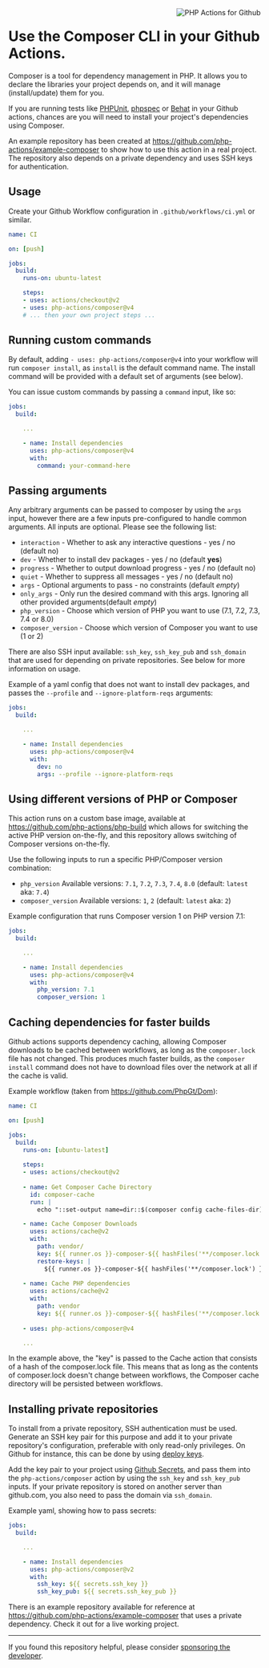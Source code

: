 <img src="http://159.65.210.101/php-actions.png" align="right" alt="PHP Actions for Github" />

Use the Composer CLI in your Github Actions.
============================================

Composer is a tool for dependency management in PHP. It allows you to declare the libraries your project depends on, and it will manage (install/update) them for you.

If you are running tests like [PHPUnit][php-actions-phpunit], [phpspec][php-actions-phpspec] or [Behat][php-actions-behat] in your Github actions, chances are you will need to install your project's dependencies using Composer.

An example repository has been created at https://github.com/php-actions/example-composer to show how to use this action in a real project. The repository also depends on a private dependency and uses SSH keys for authentication.

Usage
-----

Create your Github Workflow configuration in `.github/workflows/ci.yml` or similar.

```yaml
name: CI

on: [push]

jobs:
  build:
    runs-on: ubuntu-latest

    steps:
    - uses: actions/checkout@v2
    - uses: php-actions/composer@v4
    # ... then your own project steps ...
```

Running custom commands
-----------------------

By default, adding `- uses: php-actions/composer@v4` into your workflow will run `composer install`, as `install` is the default command name. The install command will be provided with a default set of arguments (see below).

You can issue custom commands by passing a `command` input, like so:

```yaml
jobs:
  build:

    ...

    - name: Install dependencies
      uses: php-actions/composer@v4
      with:
        command: your-command-here
```

Passing arguments
-----------------

Any arbitrary arguments can be passed to composer by using the `args` input, however there are a few inputs pre-configured to handle common arguments. All inputs are optional. Please see the following list:

+ `interaction` - Whether to ask any interactive questions - yes / no (default no)
+ `dev` - Whether to install dev packages - yes / no (default **yes**)
+ `progress` - Whether to output download progress - yes / no (default no)
+ `quiet` - Whether to suppress all messages - yes / no (default no)
+ `args` - Optional arguments to pass - no constraints (default _empty_)
+ `only_args` - Only run the desired command with this args. Ignoring all other provided arguments(default _empty_)
+ `php_version` - Choose which version of PHP you want to use (7.1, 7.2, 7.3, 7.4 or 8.0)
+ `composer_version` - Choose which version of Composer you want to use (1 or 2)

There are also SSH input available: `ssh_key`, `ssh_key_pub` and `ssh_domain` that are used for depending on private repositories. See below for more information on usage.

Example of a yaml config that does not want to install dev packages, and passes the `--profile` and `--ignore-platform-reqs` arguments:

```yaml
jobs:
  build:

    ...

    - name: Install dependencies
      uses: php-actions/composer@v4
      with:
        dev: no
        args: --profile --ignore-platform-reqs
```

Using different versions of PHP or Composer
-------------------------------------------

This action runs on a custom base image, available at https://github.com/php-actions/php-build which allows for switching the active PHP version on-the-fly, and this repository allows switching of Composer versions on-the-fly.

Use the following inputs to run a specific PHP/Composer version combination:

+ `php_version` Available versions: `7.1`, `7.2`, `7.3`, `7.4`, `8.0` (default: `latest` aka: `7.4`)
+ `composer_version` Available versions: `1`, `2` (default: `latest` aka: `2`)

Example configuration that runs Composer version 1 on PHP version 7.1:
```yaml
jobs:
  build:

    ...

    - name: Install dependencies
      uses: php-actions/composer@v4
      with:
        php_version: 7.1
        composer_version: 1
```

Caching dependencies for faster builds
--------------------------------------

Github actions supports dependency caching, allowing Composer downloads to be cached between workflows, as long as the `composer.lock` file has not changed. This produces much faster builds, as the `composer install` command does not have to download files over the network at all if the cache is valid.

Example workflow (taken from https://github.com/PhpGt/Dom):

```yaml
name: CI

on: [push]

jobs:
  build:
    runs-on: [ubuntu-latest]
    
    steps:
    - uses: actions/checkout@v2
    
    - name: Get Composer Cache Directory
      id: composer-cache
      run: |
        echo "::set-output name=dir::$(composer config cache-files-dir)"

    - name: Cache Composer Downloads
      uses: actions/cache@v2
      with:
        path: vendor/
        key: ${{ runner.os }}-composer-${{ hashFiles('**/composer.lock') }}
        restore-keys: |
          ${{ runner.os }}-composer-${{ hashFiles('**/composer.lock') }}
      
    - name: Cache PHP dependencies
      uses: actions/cache@v2
      with:
        path: vendor
        key: ${{ runner.os }}-composer-${{ hashFiles('**/composer.lock') }}
          
    - uses: php-actions/composer@v4

    ...      
```

In the example above, the "key" is passed to the Cache action that consists of a hash of the composer.lock file. This means that as long as the contents of composer.lock doesn't change between workflows, the Composer cache directory will be persisted between workflows.

Installing private repositories
-------------------------------

To install from a private repository, SSH authentication must be used. Generate an SSH key pair for this purpose and add it to your private repository's configuration, preferable with only read-only privileges. On Github for instance, this can be done by using [deploy keys][deploy-keys]. 

Add the key pair to your project using  [Github Secrets][secrets], and pass them into the `php-actions/composer` action by using the `ssh_key` and `ssh_key_pub` inputs. If your private repository is stored on another server than github.com, you also need to pass the domain via `ssh_domain`.

Example yaml, showing how to pass secrets:

```yaml
jobs:
  build:

    ...

    - name: Install dependencies
      uses: php-actions/composer@v2
      with:
        ssh_key: ${{ secrets.ssh_key }}
        ssh_key_pub: ${{ secrets.ssh_key_pub }}
```

There is an example repository available for reference at https://github.com/php-actions/example-composer that uses a private dependency. Check it out for a live working project.

***

If you found this repository helpful, please consider [sponsoring the developer][sponsor].

[php-actions-phpunit]: https://github.com/marketplace/actions/phpunit-php-actions 
[php-actions-phpspec]: https://github.com/marketplace/actions/phpspec-php-actions 
[php-actions-behat]: https://github.com/marketplace/actions/behat-php-actions 
[deploy-keys]: https://docs.github.com/en/developers/overview/managing-deploy-keys
[secrets]: https://docs.github.com/en/actions/configuring-and-managing-workflows/creating-and-storing-encrypted-secrets
[sponsor]: https://github.com/sponsors/g105b